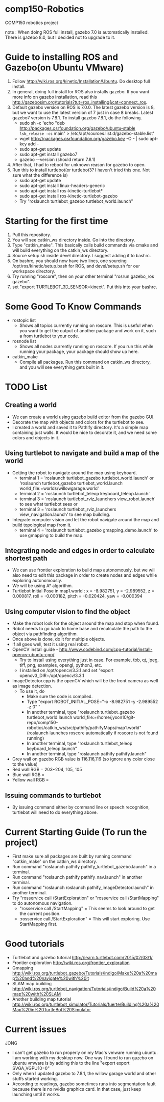 # comp150-Robotics
COMP150 robotics project

note : When doing ROS full install, gazebo 7.0 is automatically installed. There is gazebo 8.0, but I decided not to upgrade to it.
# Guide to installing ROS and Gazebo(on Ubuntu VMware)
1. Follow http://wiki.ros.org/kinetic/Installation/Ubuntu. Do desktop full install.
2. In general, doing full install for ROS also installs gazebo. If you want more info on gazebo installation, read this http://gazebosim.org/tutorials?tut=ros_installing&cat=connect_ros.
3. Default gazebo version on ROS is 7.0.0. The latest gazebo version is 8, but we want to use the latest version of 7 just in case 8 breaks. Latest gazebo7 version is 7.8.1. To install gazebo 7.8.1, do the following.
    - sudo sh -c 'echo "deb http://packages.osrfoundation.org/gazebo/ubuntu-stable `lsb_release -cs` main" > /etc/apt/sources.list.d/gazebo-stable.list'
    - wget http://packages.osrfoundation.org/gazebo.key -O - | sudo apt-key add -
    - sudo apt-get update
    - sudo apt-get install gazebo7
    - gazebo --version (should return 7.8.1)
4. After that, I had to reboot for unknown reason for gazebo to open.
5. Run this to install turtlebot(or turtlebot3? I haven't tried this one. Not sure what the difference is)
    - sudo apt-get update
    - sudo apt-get install linux-headers-generic
    - sudo apt-get install ros-kinetic-turtlebot*
    - sudo apt-get install ros-kinetic-turtlebot-gazebo
    - Try "roslaunch turtlebot_gazebo turtlebot_world.launch"

# Starting for the first time
1. Pull this repository.
2. You will see catkin_ws directory inside. Go into the directory.
3. Type "catkin_make". This basically calls build commands via cmake and will build everything on the catkin_ws directory.
4. Source setup.sh inside devel directory. I suggest adding it to bashrc.
5. On bashrc, you should now have two lines, one sourcing /opt/ros/kinetic/setup.bash for ROS, and devel/setup.sh for our workspace directory.
6. Try running "roscore", then on your other terminal "rosrun gazebo_ros gazebo".
7. set "export TURTLEBOT_3D_SENSOR=kinect". Put this into your bashrc.

# Some Good To Know Commands
- rostopic list
    - Shows all topics currently running on roscore. This is useful when you want to get the output of another package and work on it, such a from turtlebot to your code.
- rosnode list
    - Shows all nodes currently running on roscore. If you run this while running your package, your package should show up here.
- catkin_make
    - Compile all packages. Run this command on catkin_ws directory, and you will see everything gets built in it.

# TODO List
## Creating a world
- We can create a world using gazebo build editor from the gazebo GUI.
- Decorate the map with objects and colors for the turtlebot to see.
- I created a world and saved it to Pathify directory. It's a simple map containing just walls. It would be nice to decorate it, and we need some colors and objects in it.

## Using turtlebot to navigate and build a map of the world
- Getting the robot to navigate around the map using keyboard.
    - terminal 1 = 'roslaunch turtlebot_gazebo turtlebot_world.launch' or 'roslaunch turtlebot_gazebo turtlebot_world.launch world_file:=worlds/willowgarage.world'     
    - terminal 2 = 'roslaunch turtlebot_teleop keyboard_teleop.launch'
    - terminal 3 = 'roslaunch turtlebot_rviz_launchers view_robot.launch' to see what turtlebot sees or
    - terminal 3 = 'roslaunch turtlebot_rviz_launchers view_navigation.launch' to see map building.
- Integrate computer vision and let the robot navigate around the map and build topological map from it.
    - terminal 4 = 'roslaunch turtlebot_gazebo gmapping_demo.launch' to use gmapping to build the map.

## Integrating node and edges in order to calculate shortest path
- We can use frontier exploration to build map autonomously, but we will also need to edit this package in order to create nodes and edges while exploring autonomously.
- We will be using A* algorithm.
- Turtlebot Initial Pose in map1.world : x = -8.982751, y = -2.989552, z = 0.000817, roll = -0.000182, pitch = -0.020424, yaw = -0.000394 

## Using computer vision to find the object
- Make the robot look for the object around the map and stop when found.
- Robot needs to go back to home base and recalculate the path to the object via pathfinding algorithm.
- Once above is done, do it for multiple objects.
- If all goes well, test it using real robot.
- OpenCV install guide - http://www.codebind.com/cpp-tutorial/install-opencv-ubuntu-cpp/
    - Try to install using everything just in case. For example, tbb, qt, jpeg, tiff, png, examples, opengl, python3, etc.
    - I installed on /opt/opencv/3.3.1 and set "export opencv3_DIR=/opt/opencv/3.3.1
- ImageDetector.cpp is the openCV which will be the front camera as well as image detection.
    - To use it, do
        - Make sure the code is compiled.
        - Type "export ROBOT_INITIAL_POSE="-x -8.982751 -y -2.989552 -z 0" "
        - In another terminal, type "roslaunch turtlebot_gazebo turtlebot_world.launch world_file:=/home/jyoon10/git-repo/comp150-robotics/catkin_ws/src/pathify/pathifyMaps/map1.world" (roslaunch launches roscore automatically if roscore is not found running)
        - In another terminal, type "roslaunch turtlebot_teleop keyboard_teleop.launch"
        - In another terminal, type "roslaunch pathify pathify.launch"
- Grey wall on gazebo RGB value is 116,116,116 (so ignore any color close to the value)
- Red wall RGB = 203~204, 105, 105
- Blue wall RGB = 
- Yellow wall RGB = 

## Issuing commands to turtlebot
- By issuing command either by command line or speech recognition, turtlebot will need to do everything above.

# Current Starting Guide (To run the project)
- First make sure all packages are built by running command "catkin_make" on the catkin_ws directory.
- Run command "roslaunch pathify pathify_turtlebot_gazebo.launch" in a terminal.
- Run command "roslaunch pathify pathify_nav.launch" in another terminal.
- Run command "roslaunch roslaunch pathify_imageDetector.launch" in another terminal.
- Try "rosservice call /StartExploration" or "rosservice call /StartMapping" to do autonomous navigation.
    - "rosservice call /StartMapping" = This seems to look around to get the current position.
    - :rosservice call /StartExploration" = This will start exploring. Use StartMapping first.

# Good tutorials
- Turtlebot and gazebo tutorial http://learn.turtlebot.com/2015/02/03/1/
- Frontier exploration http://wiki.ros.org/frontier_exploration
- Gmapping http://wiki.ros.org/turtlebot_gazebo/Tutorials/indigo/Make%20a%20map%20and%20navigate%20with%20it
- SLAM map building http://wiki.ros.org/turtlebot_navigation/Tutorials/indigo/Build%20a%20map%20with%20SLAM
- Another building map tutorial http://wiki.ros.org/turtlebot_simulator/Tutorials/fuerte/Building%20a%20Map%20in%20TurtleBot%20Simulator

# Current issues
JONG
- I can't get gazebo to run properly on my Mac's vmware running ubuntu. I am working with my desktop now. One way I found to run gazebo on ubuntu vmware is by adding this to the line
    "export export SVGA_VGPU10=0"
- Only when I updated gazebo to 7.8.1, the willow garage world and other stuffs started working.
- According to readings, gazebo sometimes runs into segmentation fault because there is no nvidia graphics card. In that case, just keep launching until it works.
